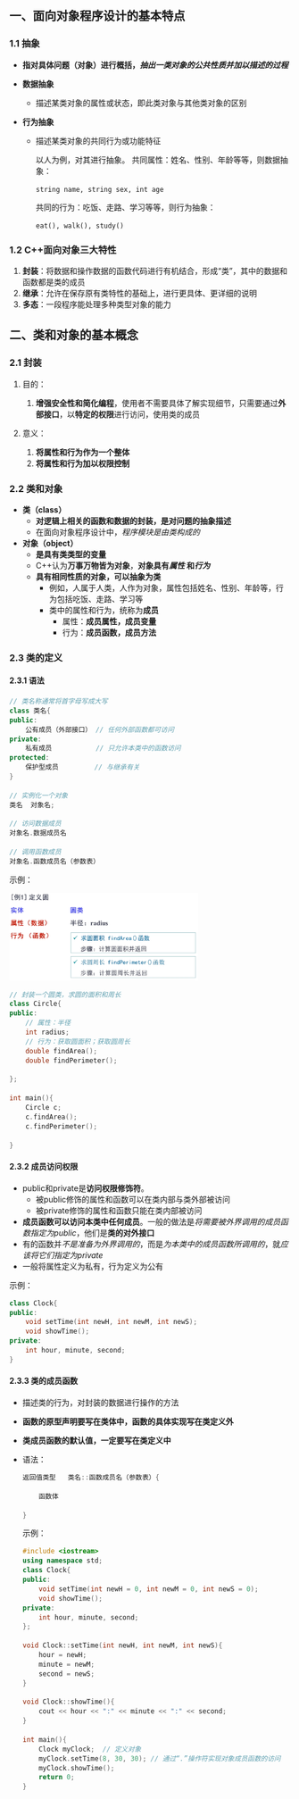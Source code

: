 ## 一、面向对象程序设计的基本特点

### 1.1 抽象

- **指对具体问题（对象）进行概括，*抽出一类对象的公共性质并加以描述的过程***

- **数据抽象**

	- 描述某类对象的属性或状态，即此类对象与其他类对象的区别

- **行为抽象**

	- 描述某类对象的共同行为或功能特征

		以人为例，对其进行抽象。
		共同属性：姓名、性别、年龄等等，则数据抽象：

		`string name, string sex, int age`

		共同的行为：吃饭、走路、学习等等，则行为抽象：

		`eat(), walk(), study()`

### 1.2 C++面向对象三大特性

1. **封装**：将数据和操作数据的函数代码进行有机结合，形成“类”，其中的数据和函数都是类的成员
2. **继承**：允许在保存原有类特性的基础上，进行更具体、更详细的说明
3. **多态**：一段程序能处理多种类型对象的能力



## 二、类和对象的基本概念

### 2.1 封装

1. 目的：
	  1. **增强安全性和简化编程**，使用者不需要具体了解实现细节，只需要通过**外部接口**，以**特定的权限**进行访问，使用类的成员

2. 意义：
	  1. **将属性和行为作为一个整体**
	  2. **将属性和行为加以权限控制**

### 2.2 类和对象

- **类（class）**
	- **对逻辑上相关的函数和数据的封装，是对问题的抽象描述**
	- 在面向对象程序设计中，*程序模块是由类构成的*
- **对象（object）**
	- **是具有类类型的变量**
	- C++认为**万事万物皆为对象**，**对象具有*属性* 和*行为***
	- **具有相同性质的对象，可以抽象为类**
		- 例如，人属于人类，人作为对象，属性包括姓名、性别、年龄等，行为包括吃饭、走路、学习等
		- 类中的属性和行为，统称为**成员**
			- 属性：**成员属性，成员变量**
			- 行为：**成员函数，成员方法**

### 2.3 类的定义

#### 2.3.1 语法

```c++
// 类名称通常将首字母写成大写
class 类名{
public:
    公有成员（外部接口） // 任何外部函数都可访问
private:
    私有成员		   // 只允许本类中的函数访问
protected:
    保护型成员		  // 与继承有关
}

// 实例化一个对象
类名	对象名;

// 访问数据成员
对象名.数据成员名

// 调用函数成员
对象名.函数成员名（参数表）

```

示例：

<img src="https://raw.githubusercontent.com/Jian-wei-peng/typora-pic/main/202206050032573.png" alt="image-20220605003216489" style="zoom: 33%;" />

```c++
// 封装一个圆类，求圆的面积和周长
class Circle{
public:
    // 属性：半径
    int radius;
    // 行为：获取圆面积；获取圆周长
    double findArea();
    double findPerimeter();
  
};

int main(){
    Circle c;
    c.findArea();
    c.findPerimeter();

}
```

#### 2.3.2 成员访问权限

- public和private是**访问权限修饰符**。
	- 被public修饰的属性和函数可以在类内部与类外部被访问
	- 被private修饰的属性和函数只能在类内部被访问
- **成员函数可以访问本类中任何成员**。一般的做法是*将需要被外界调用的成员函数指定为public*，他们是**类的对外接口**
- 有的函数并*不是准备为外界调用的*，而是*为本类中的成员函数所调用的*，就*应该将它们指定为private*
- 一般将属性定义为私有，行为定义为公有

示例：

```C++
class Clock{
public:
    void setTime(int newH, int newM, int newS);
    void showTime();
private:
    int hour, minute, second;    
}
```

#### 2.3.3 类的成员函数

- 描述类的行为，对封装的数据进行操作的方法

- **函数的原型声明要写在类体中，函数的具体实现写在类定义外**

- **类成员函数的默认值，一定要写在类定义中**

- 语法：

	```C++
	返回值类型	类名::函数成员名（参数表）{
	    
	    函数体
	
	}
	```

	示例：

	```c++
	#include <iostream>
	using namespace std;
	class Clock{
	public:
	    void setTime(int newH = 0, int newM = 0, int newS = 0);
	    void showTime();
	private:
	    int hour, minute, second;    
	};
	
	void Clock::setTime(int newH, int newM, int newS){
	    hour = newH;
	    minute = newM;
	    second = newS;
	}
	
	void Clock::showTime(){
	    cout << hour << ":" << minute << ":" << second;
	}
	
	int main(){
	    Clock myClock;	// 定义对象
	    myClock.setTime(8, 30, 30);	// 通过“.”操作符实现对象成员函数的访问
	    myClock.showTime();
	    return 0;
	}
	```











































